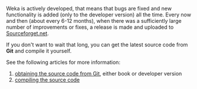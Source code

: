 Weka is actively developed, that means that bugs are fixed and new functionality is added (only to the developer version) all the time. Every now and then (about every 6-12 months), when there was a sufficiently large number of improvements or fixes, a release is made and uploaded to [Sourceforget.net](http://sourceforge.net/projects/weka/).

If you don't want to wait that long, you can get the latest source code from **Git** and compile it yourself. 

See the following articles for more information:

1. [obtaining the source code from Git](git.md), either book or developer version
2. [compiling the source code](compiling_weka.md)
